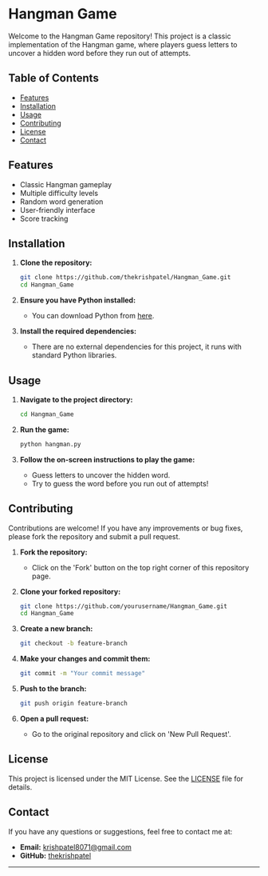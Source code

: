 # Hangman Game

Welcome to the Hangman Game repository! This project is a classic implementation of the Hangman game, where players guess letters to uncover a hidden word before they run out of attempts.

## Table of Contents

- [Features](#features)
- [Installation](#installation)
- [Usage](#usage)
- [Contributing](#contributing)
- [License](#license)
- [Contact](#contact)

## Features

- Classic Hangman gameplay
- Multiple difficulty levels
- Random word generation
- User-friendly interface
- Score tracking

## Installation

1. **Clone the repository:**
    ```bash
    git clone https://github.com/thekrishpatel/Hangman_Game.git
    cd Hangman_Game
    ```

2. **Ensure you have Python installed:**
    - You can download Python from [here](https://www.python.org/downloads/).

3. **Install the required dependencies:**
    - There are no external dependencies for this project, it runs with standard Python libraries.

## Usage

1. **Navigate to the project directory:**
    ```bash
    cd Hangman_Game
    ```

2. **Run the game:**
    ```bash
    python hangman.py
    ```

3. **Follow the on-screen instructions to play the game:**
    - Guess letters to uncover the hidden word.
    - Try to guess the word before you run out of attempts!

## Contributing

Contributions are welcome! If you have any improvements or bug fixes, please fork the repository and submit a pull request.

1. **Fork the repository:**
    - Click on the 'Fork' button on the top right corner of this repository page.

2. **Clone your forked repository:**
    ```bash
    git clone https://github.com/yourusername/Hangman_Game.git
    cd Hangman_Game
    ```

3. **Create a new branch:**
    ```bash
    git checkout -b feature-branch
    ```

4. **Make your changes and commit them:**
    ```bash
    git commit -m "Your commit message"
    ```

5. **Push to the branch:**
    ```bash
    git push origin feature-branch
    ```

6. **Open a pull request:**
    - Go to the original repository and click on 'New Pull Request'.

## License

This project is licensed under the MIT License. See the [LICENSE](LICENSE) file for details.

## Contact

If you have any questions or suggestions, feel free to contact me at:
- **Email:** krishpatel8071@gmail.com
- **GitHub:** [thekrishpatel](https://github.com/thekrishpatel)

---
